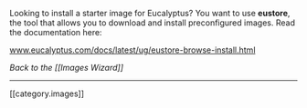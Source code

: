 Looking to install a starter image for Eucalyptus?  You want to use **eustore**, the tool that allows you to download and install preconfigured images.  Read the documentation here:

www.eucalyptus.com/docs/latest/ug/eustore-browse-install.html

_Back to the [[Images Wizard]]_

* * *

[[category.images]]